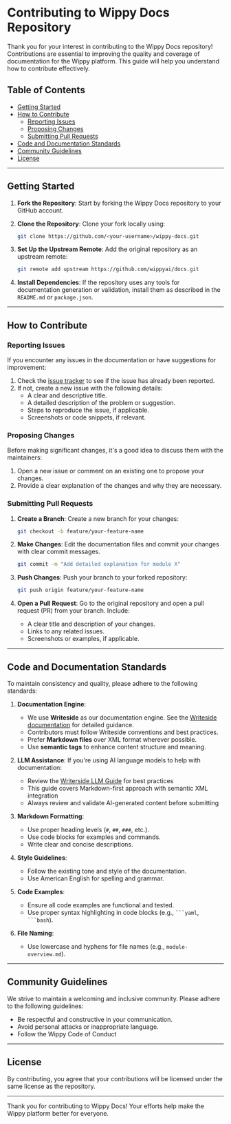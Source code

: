 # Contributing to Wippy Docs Repository

Thank you for your interest in contributing to the Wippy Docs repository! Contributions are essential to improving the quality and coverage of documentation for the Wippy platform. This guide will help you understand how to contribute effectively.

## Table of Contents
- [Getting Started](#getting-started)
- [How to Contribute](#how-to-contribute)
    - [Reporting Issues](#reporting-issues)
    - [Proposing Changes](#proposing-changes)
    - [Submitting Pull Requests](#submitting-pull-requests)
- [Code and Documentation Standards](#code-and-documentation-standards)
- [Community Guidelines](#community-guidelines)
- [License](#license)

---

## Getting Started

1. **Fork the Repository**: Start by forking the Wippy Docs repository to your GitHub account.
2. **Clone the Repository**: Clone your fork locally using:

    ```bash
    git clone https://github.com/<your-username>/wippy-docs.git
    ```

3. **Set Up the Upstream Remote**: Add the original repository as an upstream remote:

    ```bash
    git remote add upstream https://github.com/wippyai/docs.git
    ```

4. **Install Dependencies**: If the repository uses any tools for documentation generation or validation, install them as described in the `README.md` or `package.json`.

---

## How to Contribute

### Reporting Issues

If you encounter any issues in the documentation or have suggestions for improvement:

1. Check the [issue tracker](https://github.com/wippyai/docs/issues) to see if the issue has already been reported.
2. If not, create a new issue with the following details:
    - A clear and descriptive title.
    - A detailed description of the problem or suggestion.
    - Steps to reproduce the issue, if applicable.
    - Screenshots or code snippets, if relevant.

### Proposing Changes

Before making significant changes, it's a good idea to discuss them with the maintainers:

1. Open a new issue or comment on an existing one to propose your changes.
2. Provide a clear explanation of the changes and why they are necessary.

### Submitting Pull Requests

1. **Create a Branch**: Create a new branch for your changes:

    ```bash
    git checkout -b feature/your-feature-name
    ```

2. **Make Changes**: Edit the documentation files and commit your changes with clear commit messages.

    ```bash
    git commit -m "Add detailed explanation for module X"
    ```

3. **Push Changes**: Push your branch to your forked repository:

    ```bash
    git push origin feature/your-feature-name
    ```

4. **Open a Pull Request**: Go to the original repository and open a pull request (PR) from your branch. Include:
    - A clear title and description of your changes.
    - Links to any related issues.
    - Screenshots or examples, if applicable.

---

## Code and Documentation Standards

To maintain consistency and quality, please adhere to the following standards:

1. **Documentation Engine**:
    - We use **Writeside** as our documentation engine.
      See the [Writeside documentation](https://www.jetbrains.com/help/writerside) for detailed guidance.
    - Contributors must follow Writeside conventions and best practices.
    - Prefer **Markdown files** over XML format wherever possible.
    - Use **semantic tags** to enhance content structure and meaning.

2. **LLM Assistance**: If you're using AI language models to help with documentation:
    - Review the [Writerside LLM Guide](../context/writerside-llm-guide.md) for best practices
    - This guide covers Markdown-first approach with semantic XML integration
    - Always review and validate AI-generated content before submitting

3. **Markdown Formatting**:
    - Use proper heading levels (`#`, `##`, `###`, etc.).
    - Use code blocks for examples and commands.
    - Write clear and concise descriptions.

4. **Style Guidelines**:
    - Follow the existing tone and style of the documentation.
    - Use American English for spelling and grammar.

5. **Code Examples**:
    - Ensure all code examples are functional and tested.
    - Use proper syntax highlighting in code blocks (e.g., ` ```yaml `, ` ```bash `).

6. **File Naming**:
    - Use lowercase and hyphens for file names (e.g., `module-overview.md`).

---

## Community Guidelines

We strive to maintain a welcoming and inclusive community. Please adhere to the following guidelines:

- Be respectful and constructive in your communication.
- Avoid personal attacks or inappropriate language.
- Follow the Wippy Code of Conduct

---

## License

By contributing, you agree that your contributions will be licensed under the same license as the repository.

---

Thank you for contributing to Wippy Docs! Your efforts help make the Wippy platform better for everyone.
